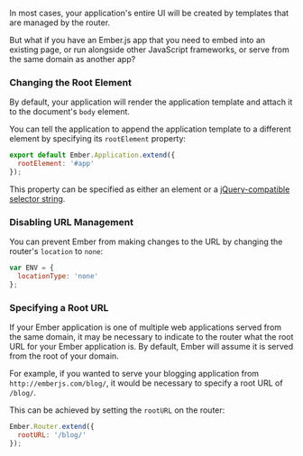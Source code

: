 In most cases, your application's entire UI will be created by templates
that are managed by the router.

But what if you have an Ember.js app that you need to embed into an
existing page, or run alongside other JavaScript frameworks, or serve from the
same domain as another app?

### Changing the Root Element

By default, your application will render the application template
and attach it to the document's `body` element.

You can tell the application to append the application template to a
different element by specifying its `rootElement` property:

```javascript {data-filename=app/app.js}
export default Ember.Application.extend({
  rootElement: '#app'
});
```

This property can be specified as either an element or a
[jQuery-compatible selector
string](http://api.jquery.com/category/selectors/).

### Disabling URL Management

You can prevent Ember from making changes to the URL by changing the
router's `location` to `none`:

```javascript {data-filename=config/environment.js}
var ENV = {
  locationType: 'none'
};
```

### Specifying a Root URL

If your Ember application is one of multiple web applications served from the same domain, it may be necessary to indicate to the router what the root URL for your Ember application is. By default, Ember will assume it is served from the root of your domain.

For example, if you wanted to serve your blogging application from `http://emberjs.com/blog/`, it would be necessary to specify a root URL of `/blog/`.

This can be achieved by setting the `rootURL` on the router:

```javascript {data-filename=app/router.js}
Ember.Router.extend({
  rootURL: '/blog/'
});
```

<!-- eof - needed for pages that end in a code block  -->
